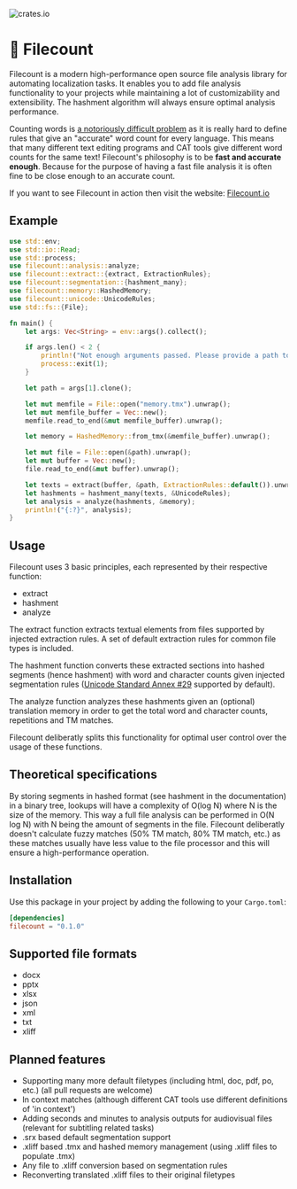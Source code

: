![crates.io](https://img.shields.io/crates/v/filecount.svg)

# 🧛 Filecount
Filecount is a modern high-performance open source file analysis library for automating localization tasks. It enables you to add file analysis functionality to your projects while maintaining a lot of customizability and extensibility. The hashment algorithm will always ensure optimal analysis performance.

Counting words is [a notoriously difficult problem](https://thehappybeavers.com/blog/why-word-count-differ-programs/) as it is really hard to define rules that give an "accurate" word count for every language. This means that many different text editing programs and CAT tools give different word counts for the same text! Filecount's philosophy is to be **fast and accurate enough**. Because for the purpose of having a fast file analysis it is often fine to be close enough to an accurate count.

If you want to see Filecount in action then visit the website: [Filecount.io](https://filecount.io/)

## Example
```rust
use std::env;
use std::io::Read;
use std::process;
use filecount::analysis::analyze;
use filecount::extract::{extract, ExtractionRules};
use filecount::segmentation::{hashment_many};
use filecount::memory::HashedMemory;
use filecount::unicode::UnicodeRules;
use std::fs::{File};

fn main() {
    let args: Vec<String> = env::args().collect();

    if args.len() < 2 {
        println!("Not enough arguments passed. Please provide a path to a file or folder");
        process::exit(1);
    }

    let path = args[1].clone();

    let mut memfile = File::open("memory.tmx").unwrap();
    let mut memfile_buffer = Vec::new();
    memfile.read_to_end(&mut memfile_buffer).unwrap();  

    let memory = HashedMemory::from_tmx(&memfile_buffer).unwrap();

    let mut file = File::open(&path).unwrap();
    let mut buffer = Vec::new();
    file.read_to_end(&mut buffer).unwrap();  

    let texts = extract(buffer, &path, ExtractionRules::default()).unwrap();
    let hashments = hashment_many(texts, &UnicodeRules);
    let analysis = analyze(hashments, &memory);
    println!("{:?}", analysis);       
}
```

## Usage
Filecount uses 3 basic principles, each represented by their respective function:
- extract
- hashment
- analyze

The extract function extracts textual elements from files supported by injected extraction rules. A set of default extraction rules for common file types is included.

The hashment function converts these extracted sections into hashed segments (hence hashment) with word and character counts given injected segmentation rules ([Unicode Standard Annex #29](http://www.unicode.org/reports/tr29/) supported by default).

The analyze function analyzes these hashments given an (optional) translation memory in order to get the total word and character counts, repetitions and TM matches.

Filecount deliberatly splits this functionality for optimal user control over the usage of these functions.

## Theoretical specifications
By storing segments in hashed format (see hashment in the documentation) in a binary tree, lookups will have a complexity of O(log N) where N is the size of the memory. This way a full file analysis can be performed in O(N log N) with N being the amount of segments in the file. Filecount deliberatly doesn't calculate fuzzy matches (50% TM match, 80% TM match, etc.) as these matches usually have less value to the file processor and this will ensure a high-performance operation. 

## Installation
Use this package in your project by adding the following
to your `Cargo.toml`:

```toml
[dependencies]
filecount = "0.1.0"
```

## Supported file formats
- docx
- pptx
- xlsx
- json
- xml
- txt
- xliff

## Planned features
- Supporting many more default filetypes (including html, doc, pdf, po, etc.) (all pull requests are welcome)
- In context matches (although different CAT tools use different definitions of 'in context')
- Adding seconds and minutes to analysis outputs for audiovisual files (relevant for subtitling related tasks)
- .srx based default segmentation support
- .xliff based .tmx and hashed memory management (using .xliff files to populate .tmx)
- Any file to .xliff conversion based on segmentation rules
- Reconverting translated .xliff files to their original filetypes